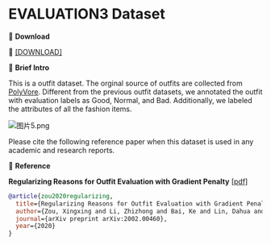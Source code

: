 # EVALUATION3 Dataset


🖤 **Download**

🍒 [[DOWNLOAD]]()

🖤 **Brief Intro**

This is a outfit dataset. The orginal source of outfits are collected from [PolyVore](https://github.com/xthan/polyvore-dataset). Different from the previous outfit datasets, we annotated the outfit with evaluation labels as Good, Normal, and Bad. Additionally, we labeled the attributes of all the fashion items.

![图片5.png](https://i.loli.net/2021/06/25/1peogM8JbR9skIm.png)

Please cite the following reference paper when this dataset is used in any academic and research reports.

🖤 **Reference**

**Regularizing Reasons for Outfit Evaluation with Gradient Penalty** [[pdf]](https://arxiv.org/pdf/2002.00460v1.pdf)

```bib
@article{zou2020regularizing,
  title={Regularizing Reasons for Outfit Evaluation with Gradient Penalty},
  author={Zou, Xingxing and Li, Zhizhong and Bai, Ke and Lin, Dahua and Wong, Waikeung},
  journal={arXiv preprint arXiv:2002.00460},
  year={2020}
}
```
